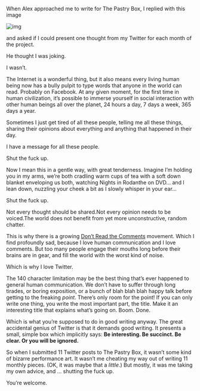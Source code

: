 

When Alex approached me to write for The Pastry Box, I replied with this image

![img](http://the-pastry-box-project.net/wp-content/uploads/2013/12/horse-ebooks-who-else-wants-to-become-a-golf-ball.jpg)

and asked if I could present one thought from my Twitter for each month of the project.

He thought I was joking.

I wasn’t.

The Internet is a wonderful thing, but it also means every living human being now has a bully pulpit to type
words that anyone in the world can read. Probably on Facebook. At any given moment, for the first time in
human civilization, it’s possible to immerse yourself in social interaction with other human beings all over
the planet, 24 hours a day, 7 days a week, 365 days a year.

Sometimes I just get tired of all these people, telling me all these things, sharing their opinions about
everything and anything that happened in their day. 

I have a message for all these people.

Shut the fuck up.

Now I mean this in a gentle way, with great tenderness. Imagine I’m holding you in my arms, we’re both
cradling warm cups of tea with a soft down blanket enveloping us both, watching Nights in Rodanthe on DVD…
and l lean down, nuzzling your cheek a bit as I slowly whisper in your ear…

Shut the fuck up.

Not every thought should be shared.Not every opinion needs to be voiced.The world does not benefit from yet
more unconstructive, random chatter.

This is why there is a growing [Don’t Read the Comments](https://www.google.com/#q=don't+read+the+comments)
movement. Which I find profoundly sad, because I love human communication and I love comments. But too many
people engage their mouths long before their brains are in gear, and fill the world with the worst kind of
noise.

Which is why I love Twitter.

The 140 character limitation may be the best thing that’s ever happened to general human communication. We
don’t have to suffer through long tirades, or boring exposition, or a bunch of blah blah blah happy talk
before getting to the freaking *point*. There’s only room for the point! If you can only write one thing,
you write the most important part, the title. Make it an interesting title that explains what’s going on.
Boom. Done.

Which is what you’re supposed to do in good writing anyway. The great accidental genius of Twitter is that
it demands good writing. It presents a small, simple box which implicitly says: __Be interesting. Be succinct.
Be clear. Or you will be ignored.__

So when I submitted 11 Twitter posts to The Pastry Box, it wasn’t some kind of bizarre performance art. It
wasn’t me cheating my way out of writing 11 monthly pieces. (OK, it was maybe that a *little*.) But mostly,
it was me taking my own advice, and … shutting the fuck up.

You’re welcome.